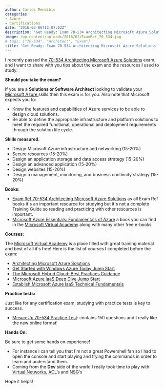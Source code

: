 ```yaml
---
author: Carlos Mendible
categories:
- Azure
- Certifications
date: "2016-03-06T12:07:02Z"
description: 'Get Ready: Exam 70-534 Architecting Microsoft Azure Solutions'
image: /wp-content/uploads/2016/02/ExamRef_70_534.jpg
# tags: ["70-534", "Architect", "Exam"]
title: 'Get Ready: Exam 70-534 Architecting Microsoft Azure Solutions'
---
```

I recently passed the <a href="https://www.microsoft.com/en-us/learning/exam-70-534.aspx" target="_blank">70-534 Architecting Microsoft Azure Solutions</a> exam, and I want to share with you tips about the exam and the resources I used to study:

**Should you take the exam?**

If you are a **Solutions or Software Architect** looking to validate your <a href="https://azure.microsoft.com/" target="_blank">Microsoft Azure </a>skills then this exam is for you. Also note that Microsoft expects you to:

  * Know the features and capabilities of Azure services to be able to design cloud solutions.
  * Be able to define the appropriate infrastructure and platform solutions to meet the required functional, operational and deployment requirements through the solution life cycle.

**Skills measured:**

  * Design Microsoft Azure infrastructure and networking (15-20%)
  * Secure resources (15-20%)
  * Design an application storage and data access strategy (15-20%)
  * Design an advanced application (15-20%)
  * Design websites (15-20%)
  * Design a management, monitoring, and business continuity strategy (15-20%)

**Books:**

  * <a href="https://www.microsoftpressstore.com/store/exam-ref-70-534-architecting-microsoft-azure-solutions-9780735697447" target="_blank">Exam Ref 70-534 Architecting Microsoft Azure Solutions</a> as all Exam Ref books it's an important resource for studying but it's not a complete Training Guide so reading and practicing with other resources is important.
  * <a href="https://mva.microsoft.com/ebooks#azure" target="_blank">Microsoft Azure Essentials: Fundamentals of Azure</a> a book you can find in the <a href="http://mva.microsoft.com" target="_blank">Microsoft Virtual Academy</a> along with many other free e-books

**Courses:**

The <a href="http://mva.microsoft.com" target="_blank">Microsoft Virtual Academy</a> is a place filled with great training material and best of all it's free! Here is the list of courses I completed before the exam:

  * <a href="https://mva.microsoft.com/training-courses/architecting-microsoft-azure-solutions" target="_blank">Architecting Microsoft Azure Solutions</a>
  * <a href="https://mva.microsoft.com/training-courses/get-started-with-windows-azure-today-jump-start" target="_blank">Get Started with Windows Azure Today Jump Start</a>
  * <a href="https://mva.microsoft.com/training-courses/the-microsoft-hybrid-cloud-best-practices-guidance" target="_blank">The Microsoft Hybrid Cloud: Best Practices Guidance</a>
  * <a href="https://mva.microsoft.com/training-courses/windows-azure-iaas-deep-dive-jump-start" target="_blank">Microsoft Azure IaaS Deep Dive Jump Start</a>
  * <a href="https://mva.microsoft.com/training-courses/establish-microsoft-azure-iaas-technical-fundamentals" target="_blank">Establish Microsoft Azure IaaS Technical Fundamentals</a>

**Practice tests:**

Just like for any certification exam, studying with practice tests is key to success.

  * <a href="http://www.measureup.com/70-534-Architecting-Microsoft-Azure-Solutions-P5528.aspx" target="_blank">MesureUp 70-534 Practice Test</a>: contains 150 questions and I really like the new online format!

**Hands On:**

Be sure to get some hands on experience!

  * For instance I can tell you that I'm not a great Powershell fan so I had to open the console and start playing and trying the commands in order to learn and understand them.
  * Coming from the **Dev** side of the world I really took time to play with <a href="https://azure.microsoft.com/en-us/services/virtual-network/" target="_blank">Virtual Networks</a>, <a href="https://azure.microsoft.com/en-us/documentation/articles/virtual-networks-acl/" target="_blank">ACL</a>&#8216;s and <a href="https://azure.microsoft.com/en-us/documentation/articles/virtual-networks-nsg/" target="_blank">NSG</a>&#8216;s

Hope it helps!